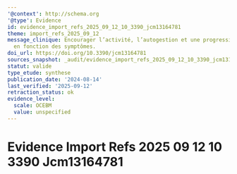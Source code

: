 ```yaml
---
'@context': http://schema.org
'@type': Evidence
id: evidence_import_refs_2025_09_12_10_3390_jcm13164781
theme: import_refs_2025_09_12
message_clinique: Encourager l’activité, l’autogestion et une progression graduée
  en fonction des symptômes.
doi_url: https://doi.org/10.3390/jcm13164781
sources_snapshot: _audit/evidence_import_refs_2025_09_12_10_3390_jcm13164781.json
statut: valide
type_etude: synthese
publication_date: '2024-08-14'
last_verified: '2025-09-12'
retraction_status: ok
evidence_level:
  scale: OCEBM
  value: unspecified
---
```

# Evidence Import Refs 2025 09 12 10 3390 Jcm13164781

